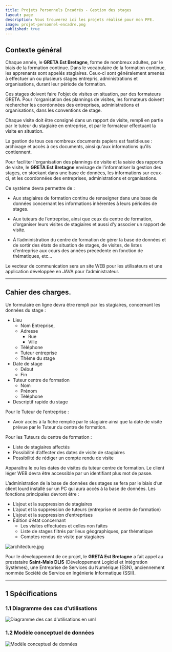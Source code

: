 ```yaml
---
title: Projets Personnels Encadrés - Gestion des stages
layout: page
description: Vous trouverez ici les projets réalisé pour mon PPE.
image: projet-personnel-encadre.png
published: true
---
```


## Contexte général

Chaque année, le **GRETA Est Bretagne**, forme de nombreux adultes, par le biais de la formation continue. Dans le vocabulaire de la formation continue, les apprenants sont appelés stagiaires. Ceux-ci sont généralement amenés à effectuer un ou plusieurs stages entrepris, administrations et organisations, durant leur période de formation.

Ces stages doivent faire l'objet de visites en situation, par des formateurs GRETA. Pour l'organisation des plannings de visites, les formateurs doivent rechercher les coordonnées des entreprises, administrations et organisations, dans les conventions de stage.

Chaque visite doit être consigné dans un rapport de visite, rempli en partie par le tuteur du stagiaire en entreprise, et par le formateur effectuant la visite en situation.

La gestion de tous ces nombreux documents papiers est fastidieuse : archivage et accès à ces documents, ainsi qu'aux informations qu'ils contiennent.

Pour faciliter l'organisation des plannings de visite et la saisie des rapports de visite, le **GRETA Est Bretagne**  envisage de l'informatiser la gestion des stages, en stockant dans une base de données, les informations sur ceux-ci, et les coordonnées des entreprises, administrations et organisations.

Ce système devra permettre de :

* Aux stagiaires de formation continu de renseigner dans une base de données concernant les informations inhérentes à leurs périodes de stages.

* Aux tuteurs de l’entreprise, ainsi que ceux du centre de formation, d’organiser leurs visites de stagiaires et aussi d’y associer un rapport de visite.

* À l’administration du centre de formation de gérer la base de données et de sortir des états de situation de stages, de visites, de listes d’entreprise aux cours des années précédente en fonction de thématiques, etc… 

Le vecteur de communication sera un site WEB pour les utilisateurs et une application développée en JAVA pour l’administrateur.

----

## Cahier des charges.

Un formulaire en ligne devra être rempli par les stagiaires, concernant les données du stage :
*	Lieu
	*	Nom Entreprise,
	*	Adresse
		*	Rue
		*	Ville
	*	Téléphone
	*	Tuteur entreprise
	*	Thème du stage
*	Date de stage
	*	Début
	*	Fin
*	Tuteur centre de formation
	*	Nom
	*	Prénom
	*	Téléphone
*	Descriptif rapide du stage

Pour le Tuteur de l’entreprise :
*	Avoir accès à la fiche remplie par le stagiaire ainsi que la date de visite prévue par le Tuteur du centre de formation.

Pour les Tuteurs du centre de formation :
*	Liste de stagiaires affectés
*	Possibilité d’affecter des dates de visite de stagiaires
*	Possibilité de rédiger un compte rendu de visite

Apparaîtra le ou les dates de visites du tuteur centre de formation.
Le client léger WEB devra être accessible par un identifiant plus mot de passe.

L’administration de la base de données des stages se fera par le biais d’un client lourd installé sur un PC qui aura accès à la base de données.
Les fonctions principales devront être :
*	L’ajout et la suppression de stagiaires
*	L’ajout et la suppression de tuteurs (entreprise et centre de formation)
*	L’ajout et la suppression d’entreprises
*	Édition d’état concernant
	*	Les visites effectuées et celles non faîtes
	*	Liste de stages filtrés par lieux géographiques, par thématique
	*	Comptes rendus de visite par stagiaires
	
![architecture.jpg]({{site.url}}/content/architecture.jpg)

Pour le développement de ce projet, le **GRETA Est Bretagne** a fait appel au prestataire **Saint-Malo DLIS** (Développement Logiciel et Intégration Systèmes), une Entreprise de Services du Numérique (ESN), anciennement nommée Société de Service en Ingénierie Informatique (SSII).

----

## 1 Spécifications

### 1.1 Diagramme des cas d'utilisations
![Diagramme des cas d'utilisations en uml]({{site.url}}/content/UML.png)

### 1.2 Modèle conceptuel de données
![Modèle conceptuel de données]({{site.url}}/content/MCD.png)





